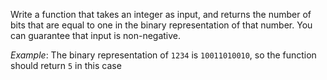 Write a function that takes an integer as input, and returns the number of bits that are equal to one in the binary representation of that number. You can guarantee that input is non-negative.

*Example*: The binary representation of `1234` is `10011010010`, so the function should return `5` in this case